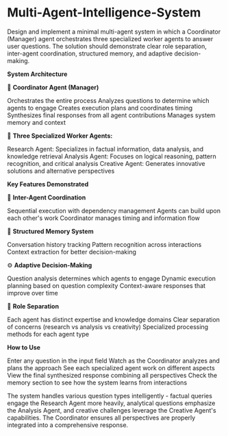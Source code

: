 # Multi-Agent-Intelligence-System
Design and implement a minimal multi-agent system in which a Coordinator (Manager)  agent orchestrates three specialized worker agents to answer user questions. The  solution should demonstrate clear role separation, inter-agent coordination, structured  memory, and adaptive decision-making. 

**System Architecture**

🎯 **Coordinator Agent (Manager)**

Orchestrates the entire process
Analyzes questions to determine which agents to engage
Creates execution plans and coordinates timing
Synthesizes final responses from all agent contributions
Manages system memory and context

👥 **Three Specialized Worker Agents:**

Research Agent: Specializes in factual information, data analysis, and knowledge retrieval
Analysis Agent: Focuses on logical reasoning, pattern recognition, and critical analysis
Creative Agent: Generates innovative solutions and alternative perspectives

**Key Features Demonstrated**

🔄 **Inter-Agent Coordination**

Sequential execution with dependency management
Agents can build upon each other's work
Coordinator manages timing and information flow

🧠 **Structured Memory System**

Conversation history tracking
Pattern recognition across interactions
Context extraction for better decision-making

⚙️ **Adaptive Decision-Making**

Question analysis determines which agents to engage
Dynamic execution planning based on question complexity
Context-aware responses that improve over time


🎨 **Role Separation**

Each agent has distinct expertise and knowledge domains
Clear separation of concerns (research vs analysis vs creativity)
Specialized processing methods for each agent type

**How to Use**

Enter any question in the input field
Watch as the Coordinator analyzes and plans the approach
See each specialized agent work on different aspects
View the final synthesized response combining all perspectives
Check the memory section to see how the system learns from interactions

The system handles various question types intelligently - factual queries engage the Research Agent more heavily, analytical questions emphasize the Analysis Agent, and creative challenges leverage the Creative Agent's capabilities. The Coordinator ensures all perspectives are properly integrated into a comprehensive response.

